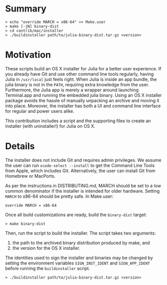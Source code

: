 # Summary

```
> echo "override MARCH = x86-64" >> Make.user
> make [-jN] binary-dist
> cd contrib/mac/installer
> ./buildinstaller path/to/julia-binary-dist.tar.gz <version>
```

# Motivation

These scripts build an OS X installer for Julia for a better user experience.
If you already have Git and use other command line tools regularly, having
Julia in `/usr/local` just feels right.  When Julia is inside an app bundle,
the julia binary is not in the `PATH`, requiring extra knowledge from the user.
Furthermore, the Julia app is merely a wrapper around launching Terminal.app
and running the embedded julia binary.  Using an OS X installer package avoids
the hassle of manually unpacking an archive and moving it into place.
Moreover, the installer has both a UI and command line interface for regular
and power users alike.

This contribution includes a script and the supporting files to create an
installer (with uninstaller!) for Julia on OS X.

# Details

The installer does not include Git and requires admin privileges.  We assume
the user can run `xcode-select --install` to get the Command Line Tools from
Apple, which includes Git.  Alternatively, the user can install Git from
Homebrew or MacPorts.

As per the instructions in DISTRIBUTING.md, MARCH should be set to a low common
denominator if the installer is intended for older hardware.  Setting `MARCH`
to x86-64 should be pretty safe. In Make.user:
```
override MARCH = x86-64
```

Once all build customizations are ready, build the `binary-dist` target:
```
> make binary-dist
```

Then, run the script to build the installer.  The script takes two arguments:
1. the path to the archived binary distribution produced by make, and
2. the version for the OS X installer.

The identities used to sign the installer and binaries may be changed by
setting the environment variables `SIGN_INST_IDENT` and `SIGN_APP_IDENT` before
running the `buildinstaller` script.

```
> ./buildinstaller path/to/julia-binary-dist.tar.gz <version>
```
